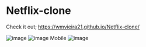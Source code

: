 # Netflix-clone

Check it out;
https://wmvieira21.github.io/Netflix-clone/

![image](https://user-images.githubusercontent.com/90009567/236351744-8118175a-0055-4e10-9658-7eb4746f9a5c.png)
![image](https://user-images.githubusercontent.com/90009567/236351782-b41bcf40-d773-4226-b4c1-2778e5e1849f.png)
Mobile
![image](https://user-images.githubusercontent.com/90009567/236351876-2d5722d9-e12a-4c95-9d82-3f0e7531b772.png)

